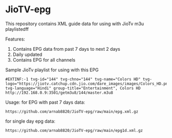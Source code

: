# JioTV-epg

This repository contains XML guide data for using with JioTv m3u playlistedff

Features:
1. Contains EPG data from past 7 days to next 2 days
2. Daily updated
3. Contains EPG for all channels

Sample JioTv playlist for using with this EPG
```
#EXTINF:-1 tvg-id="144" tvg-chno="144" tvg-name="Colors HD" tvg-logo="https://jiotv.catchup.cdn.jio.com/dare_images/images/Colors_HD.png" tvg-language="Hindi" group-title="Entertainment", Colors HD 
http://192.168.0.9:3501/getm3u8/144/master.m3u8
```
Usage:
for EPG with past 7 days data:
```
https://github.com/arnab8820/JioTV-epg/raw/main/epg.xml.gz
```

for single day epg data:
```
https://github.com/arnab8820/JioTV-epg/raw/main/epg1d.xml.gz
```
